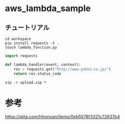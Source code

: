 # aws_lambda_sample

## チュートリアル

    cd workspace
    pip install requests -t .
    touch lambda_function.py


```:lambda_function.py
import requests

def lambda_handler(event, context):
    res = requests.get("http://www.yahoo.co.jp/")
    return res.status_code
```

    zip -r upload.zip *





# 参考

https://qiita.com/Hironsan/items/0eb5578f3321c72637b4

